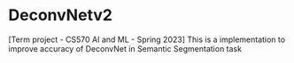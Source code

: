 # DeconvNetv2
[Term project - CS570 AI and ML - Spring 2023]
This is a implementation to improve accuracy of DeconvNet in Semantic Segmentation task
